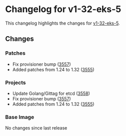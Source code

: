 # Changelog for v1-32-eks-5

This changelog highlights the changes for [v1-32-eks-5](https://github.com/aws/eks-distro/tree/v1-32-eks-5).

## Changes

### Patches
* Fix provisioner bump ([3557](https://github.com/aws/eks-distro/pull/3557))
* Added patches from 1.24 to 1.32 ([3555](https://github.com/aws/eks-distro/pull/3555))

### Projects
* Update Golang/Gittag for etcd ([3558](https://github.com/aws/eks-distro/pull/3558))
* Fix provisioner bump ([3557](https://github.com/aws/eks-distro/pull/3557))
* Added patches from 1.24 to 1.32 ([3555](https://github.com/aws/eks-distro/pull/3555))

### Base Image
No changes since last release

